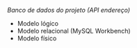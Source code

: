 *Banco de dados do projeto (API endereço)*

- Modelo lógico
- Modelo relacional (MySQL Workbench)
- Modelo físico
